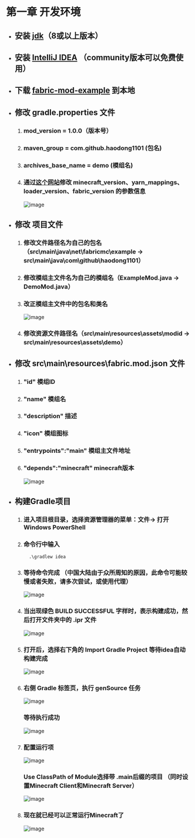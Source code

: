 # 第一章 开发环境
- ## 安装 [jdk](https://www.oracle.com/technetwork/java/javase/downloads/index.html)（8或以上版本）
- ## 安装 [IntelliJ IDEA](https://www.jetbrains.com/idea/download/#section=windows) （community版本可以免费使用）
- ## 下载 [fabric-mod-example](https://github.com/FabricMC/fabric-example-mod/) 到本地
- ## 修改 gradle.properties 文件
  1. ### mod_version = 1.0.0（版本号）
  2. ### maven_group = com.github.haodong1101 (包名)
  3. ### archives_base_name = demo (模组名)
  4. ### 通过[这个网站](https://modmuss50.me/fabric.html?&version=1.14.4)修改 minecraft_version、yarn_mappings、loader_version、fabric_version 的参数信息
       ![image](./Resource/image/1.png)
- ## 修改 项目文件
   1. ### 修改文件路径名为自己的包名（src\main\java\net\fabricmc\example -> src\main\java\com\github\haodong1101）
   2. ### 修改模组主文件名为自己的模组名（ExampleMod.java -> DemoMod.java）
   3. ### 改正模组主文件中的包名和类名
       ![image](./Resource/image/10.png)
   4. ### 修改资源文件路径名（src\main\resources\assets\modid -> src\main\resources\assets\demo）
- ## 修改 src\main\resources\fabric.mod.json 文件
   1. ### "id" 模组ID
   2. ### "name"   模组名
   3. ### "description"   描述
   4. ### "icon"  模组图标
   5. ### "entrypoints":"main"  模组主文件地址
   6. ### "depends":"minecraft"  minecraft版本
       ![image](./Resource/image/2.png)
- ## 构建Gradle项目
   1. ### 进入项目根目录，选择资源管理器的菜单：文件-> 打开Windows PowerShell
   2. ### 命令行中输入 
            .\gradlew idea
   3. ### 等待命令完成 （中国大陆由于众所周知的原因，此命令可能较慢或者失败，请多次尝试，或使用代理）
       ![image](./Resource/image/3.png)
   4. ### 当出现绿色 BUILD SUCCESSFUL 字样时，表示构建成功，然后打开文件夹中的 .ipr 文件
       ![image](./Resource/image/4.png)
   5. ### 打开后，选择右下角的 Import Gradle Project 等待idea自动构建完成
       ![image](./Resource/image/5.png)
   6. ### 右侧 Gradle 标签页，执行 genSource 任务
       ![image](./Resource/image/6.png)
      ### 等待执行成功
       ![image](./Resource/image/7.png)
   7. ### 配置运行项
       ![image](./Resource/image/8.png)
      ### Use ClassPath of Module选择带 .main后缀的项目 （同时设置Minecraft Client和Minecraft Server）  
       ![image](./Resource/image/9.png)
   8. ### 现在就已经可以正常运行Minecraft了
       ![image](./Resource/image/11.png)
